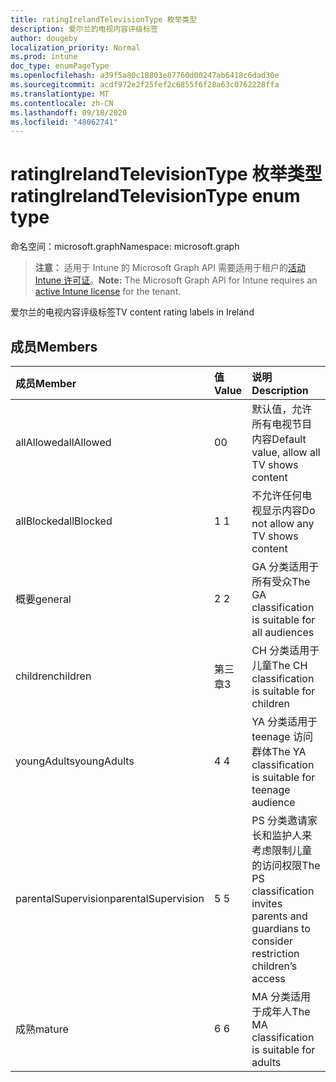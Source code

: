 ```yaml
---
title: ratingIrelandTelevisionType 枚举类型
description: 爱尔兰的电视内容评级标签
author: dougeby
localization_priority: Normal
ms.prod: intune
doc_type: enumPageType
ms.openlocfilehash: a39f5a80c18803e87760d00247ab6418c6dad30e
ms.sourcegitcommit: acdf972e2f25fef2c6855f6f28a63c0762228ffa
ms.translationtype: MT
ms.contentlocale: zh-CN
ms.lasthandoff: 09/18/2020
ms.locfileid: "48062741"
---
```

# <a name="ratingirelandtelevisiontype-enum-type"></a><span data-ttu-id="43953-103">ratingIrelandTelevisionType 枚举类型</span><span class="sxs-lookup"><span data-stu-id="43953-103">ratingIrelandTelevisionType enum type</span></span>

<span data-ttu-id="43953-104">命名空间：microsoft.graph</span><span class="sxs-lookup"><span data-stu-id="43953-104">Namespace: microsoft.graph</span></span>

> <span data-ttu-id="43953-105">**注意：** 适用于 Intune 的 Microsoft Graph API 需要适用于租户的[活动 Intune 许可证](https://go.microsoft.com/fwlink/?linkid=839381)。</span><span class="sxs-lookup"><span data-stu-id="43953-105">**Note:** The Microsoft Graph API for Intune requires an [active Intune license](https://go.microsoft.com/fwlink/?linkid=839381) for the tenant.</span></span>

<span data-ttu-id="43953-106">爱尔兰的电视内容评级标签</span><span class="sxs-lookup"><span data-stu-id="43953-106">TV content rating labels in Ireland</span></span>

## <a name="members"></a><span data-ttu-id="43953-107">成员</span><span class="sxs-lookup"><span data-stu-id="43953-107">Members</span></span>
|<span data-ttu-id="43953-108">成员</span><span class="sxs-lookup"><span data-stu-id="43953-108">Member</span></span>|<span data-ttu-id="43953-109">值</span><span class="sxs-lookup"><span data-stu-id="43953-109">Value</span></span>|<span data-ttu-id="43953-110">说明</span><span class="sxs-lookup"><span data-stu-id="43953-110">Description</span></span>|
|:---|:---|:---|
|<span data-ttu-id="43953-111">allAllowed</span><span class="sxs-lookup"><span data-stu-id="43953-111">allAllowed</span></span>|<span data-ttu-id="43953-112">0</span><span class="sxs-lookup"><span data-stu-id="43953-112">0</span></span>|<span data-ttu-id="43953-113">默认值，允许所有电视节目内容</span><span class="sxs-lookup"><span data-stu-id="43953-113">Default value, allow all TV shows content</span></span>|
|<span data-ttu-id="43953-114">allBlocked</span><span class="sxs-lookup"><span data-stu-id="43953-114">allBlocked</span></span>|<span data-ttu-id="43953-115">1 </span><span class="sxs-lookup"><span data-stu-id="43953-115">1</span></span>|<span data-ttu-id="43953-116">不允许任何电视显示内容</span><span class="sxs-lookup"><span data-stu-id="43953-116">Do not allow any TV shows content</span></span>|
|<span data-ttu-id="43953-117">概要</span><span class="sxs-lookup"><span data-stu-id="43953-117">general</span></span>|<span data-ttu-id="43953-118">2 </span><span class="sxs-lookup"><span data-stu-id="43953-118">2</span></span>|<span data-ttu-id="43953-119">GA 分类适用于所有受众</span><span class="sxs-lookup"><span data-stu-id="43953-119">The GA classification is suitable for all audiences</span></span>|
|<span data-ttu-id="43953-120">children</span><span class="sxs-lookup"><span data-stu-id="43953-120">children</span></span>|<span data-ttu-id="43953-121">第三章</span><span class="sxs-lookup"><span data-stu-id="43953-121">3</span></span>|<span data-ttu-id="43953-122">CH 分类适用于儿童</span><span class="sxs-lookup"><span data-stu-id="43953-122">The CH classification is suitable for children</span></span>|
|<span data-ttu-id="43953-123">youngAdults</span><span class="sxs-lookup"><span data-stu-id="43953-123">youngAdults</span></span>|<span data-ttu-id="43953-124">4 </span><span class="sxs-lookup"><span data-stu-id="43953-124">4</span></span>|<span data-ttu-id="43953-125">YA 分类适用于 teenage 访问群体</span><span class="sxs-lookup"><span data-stu-id="43953-125">The YA classification is suitable for teenage audience</span></span>|
|<span data-ttu-id="43953-126">parentalSupervision</span><span class="sxs-lookup"><span data-stu-id="43953-126">parentalSupervision</span></span>|<span data-ttu-id="43953-127">5 </span><span class="sxs-lookup"><span data-stu-id="43953-127">5</span></span>|<span data-ttu-id="43953-128">PS 分类邀请家长和监护人来考虑限制儿童的访问权限</span><span class="sxs-lookup"><span data-stu-id="43953-128">The PS classification invites parents and guardians to consider restriction children’s access</span></span>|
|<span data-ttu-id="43953-129">成熟</span><span class="sxs-lookup"><span data-stu-id="43953-129">mature</span></span>|<span data-ttu-id="43953-130">6 </span><span class="sxs-lookup"><span data-stu-id="43953-130">6</span></span>|<span data-ttu-id="43953-131">MA 分类适用于成年人</span><span class="sxs-lookup"><span data-stu-id="43953-131">The MA classification is suitable for adults</span></span>|









